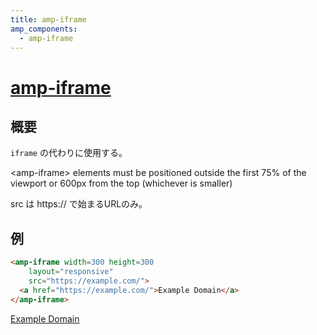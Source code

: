 ```yaml
---
title: amp-iframe
amp_components:
  - amp-iframe
---
```


# [amp-iframe](https://www.ampproject.org/docs/reference/extended/amp-iframe.html)

## 概要

`iframe` の代わりに使用する。

&lt;amp-iframe> elements must be positioned outside the first 75%
of the viewport or 600px from the top (whichever is smaller)

src は https:// で始まるURLのみ。

## 例

```html
<amp-iframe width=300 height=300
    layout="responsive"
    src="https://example.com/">
  <a href="https://example.com/">Example Domain</a>
</amp-iframe>
```

<amp-iframe width=300 height=300
    layout="responsive"
    src="https://example.com/">
  <a href="https://example.com/">Example Domain</a>
</amp-iframe>
